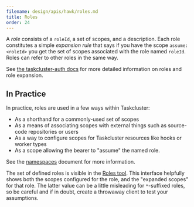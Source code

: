 ```yaml
---
filename: design/apis/hawk/roles.md
title: Roles
order: 24
---
```


A _role_ consists of a `roleId`, a set of scopes, and a description. Each role
constitutes a simple _expansion rule_ that says if you have the scope
`assume:<roleId>` you get the set of scopes associated with the role named
`roleId`. Roles can refer to other roles in the same way.

See [the taskcluster-auth
docs](/reference/platform/taskcluster-auth/docs/roles) for more detailed
information on roles and role expansion.

## In Practice

In practice, roles are used in a few ways within Taskcluster:

 * As a shorthand for a commonly-used set of scopes
 * As a means of associating scopes with external things such as source-code repositories or users
 * As a way to configure scopes for Taskcluster resources like hooks or worker types
 * As a scope allowing the bearer to "assume" the named role.

See the [namespaces](/manual/design/namespaces) document for more information.

The set of defined roles is visible in the [Roles
tool](http://tools.taskcluster.net/auth/roles/). This interface helpfully
shows both the scopes configured for the role, and the "expanded scopes" for
that role. The latter value can be a little misleading for `*`-suffixed
roles, so be careful and if in doubt, create a throwaway client to test your
assumptions.
